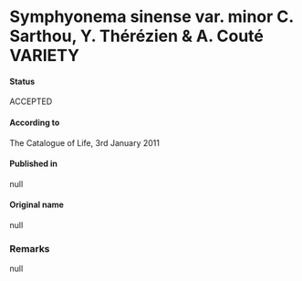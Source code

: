 Symphyonema sinense var. minor C. Sarthou, Y. Thérézien & A. Couté VARIETY
=======

#### Status
ACCEPTED

#### According to
The Catalogue of Life, 3rd January 2011

#### Published in
null

#### Original name
null

### Remarks
null